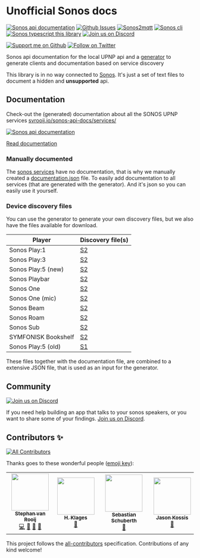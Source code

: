 # Unofficial Sonos docs

[![Sonos api documentation][badge_sonos-docs]][link_sonos-docs]
[![Github Issues][badge_issues]][link_issues]
[![Sonos2mqtt][badge_sonos-mqtt]][link_sonos-mqtt]
[![Sonos cli][badge_sonos-cli]][link_sonos-cli]
[![Sonos typescript this library][badge_sonos-typescript]][link_sonos-typescript]
[![Join us on Discord][badge_discord]][link_discord]

[![Support me on Github][badge_sponsor]][link_sponsor]
[![Follow on Twitter][badge_twitter]][link_twitter]

Sonos api documentation for the local UPNP api and a [generator](https://github.com/svrooij/sonos-api-docs/tree/main/generator/sonos-docs) to generate clients and documentation based on service discovery

This library is in no way connected to [Sonos](//en.wikipedia.org/wiki/Sonos). It's just a set of text files to document a hidden and **unsupported** api.

## Documentation

Check-out the (generated) documentation about all the SONOS UPNP services [svrooij.io/sonos-api-docs/services/](https://svrooij.io/sonos-api-docs/services/)

[![Sonos api documentation][badge_sonos-docs]][link_sonos-docs]

[Read documentation](https://svrooij.io/sonos-api-docs)

### Manually documented

The [sonos services](https://svrooij.io/sonos-api-docs/services/) have no documentation, that is why we manually created a [documentation.json](http://svrooij.io/sonos-api-docs/documentation.json) file. To easily add documentation to all services (that are generated with the generator). And it's json so you can easily use it yourself.

### Device discovery files

You can use the generator to generate your own discovery files, but we also have the files available for download.

| Player | Discovery file(s) |
| ------ | ----------------- |
| Sonos Play:1 | [S2](https://github.com/svrooij/sonos-api-docs/raw/main/generator/sonos-docs/data/sonos-S1-2.json) |
| Sonos Play:3 | [S2](https://github.com/svrooij/sonos-api-docs/raw/main/generator/sonos-docs/data/sonos-S3-2.json) |
| Sonos Play:5 (new) | [S2](https://github.com/svrooij/sonos-api-docs/raw/main/generator/sonos-docs/data/sonos-S6-2.json) |
| Sonos Playbar | [S2](https://github.com/svrooij/sonos-api-docs/raw/main/generator/sonos-docs/data/sonos-S9-2.json) |
| Sonos One | [S2](https://github.com/svrooij/sonos-api-docs/raw/main/generator/sonos-docs/data/sonos-S13-2.json) |
| Sonos One (mic) | [S2](https://github.com/svrooij/sonos-api-docs/raw/main/generator/sonos-docs/data/sonos-S18-2.json) |
| Sonos Beam | [S2](https://github.com/svrooij/sonos-api-docs/raw/main/generator/sonos-docs/data/sonos-S14-2.json) |
| Sonos Roam | [S2](https://github.com/svrooij/sonos-api-docs/raw/main/generator/sonos-docs/data/sonos-S27-2.json) |
| Sonos Sub | [S2](https://github.com/svrooij/sonos-api-docs/raw/main/generator/sonos-docs/data/sonos-Sub-2.json) |
| SYMFONISK Bookshelf| [S2](https://github.com/svrooij/sonos-api-docs/raw/main/generator/sonos-docs/data/sonos-S21-2.json) |
| Sonos Play:5 (old) | [S1](https://github.com/svrooij/sonos-api-docs/raw/main/generator/sonos-docs/data/sonos-S5-1.json) |
These files together with the documentation file, are combined to a extensive JSON file, that is used as an input for the generator.

## Community

[![Join us on Discord][badge_discord]][link_discord]

If you need help building an app that talks to your sonos speakers, or you want to share some of your findings. [Join us on Discord][link_discord].

## Contributors ✨

<!-- ALL-CONTRIBUTORS-BADGE:START - Do not remove or modify this section -->
[![All Contributors](https://img.shields.io/badge/all_contributors-4-orange.svg?style=flat-square)](#contributors-)
<!-- ALL-CONTRIBUTORS-BADGE:END -->

Thanks goes to these wonderful people ([emoji key](https://allcontributors.org/docs/en/emoji-key)):

<!-- ALL-CONTRIBUTORS-LIST:START - Do not remove or modify this section -->
<!-- prettier-ignore-start -->
<!-- markdownlint-disable -->
<table>
  <tr>
    <td align="center"><a href="https://svrooij.nl"><img src="https://avatars2.githubusercontent.com/u/1292510?v=4?s=100" width="100px;" alt=""/><br /><sub><b>Stephan van Rooij</b></sub></a><br /><a href="https://github.com/svrooij/sonos-api-docs/commits?author=svrooij" title="Code">💻</a> <a href="https://github.com/svrooij/sonos-api-docs/commits?author=svrooij" title="Documentation">📖</a> <a href="#ideas-svrooij" title="Ideas, Planning, & Feedback">🤔</a> <a href="#maintenance-svrooij" title="Maintenance">🚧</a></td>
    <td align="center"><a href="https://github.com/hklages"><img src="https://avatars3.githubusercontent.com/u/17273119?v=4?s=100" width="100px;" alt=""/><br /><sub><b>H. Klages</b></sub></a><br /><a href="https://github.com/svrooij/sonos-api-docs/commits?author=hklages" title="Documentation">📖</a></td>
    <td align="center"><a href="https://github.com/sschuberth"><img src="https://avatars0.githubusercontent.com/u/349154?v=4?s=100" width="100px;" alt=""/><br /><sub><b>Sebastian Schuberth</b></sub></a><br /><a href="https://github.com/svrooij/sonos-api-docs/commits?author=sschuberth" title="Documentation">📖</a></td>
    <td align="center"><a href="https://github.com/jkossis"><img src="https://avatars.githubusercontent.com/u/1247832?v=4?s=100" width="100px;" alt=""/><br /><sub><b>Jason Kossis</b></sub></a><br /><a href="https://github.com/svrooij/sonos-api-docs/commits?author=jkossis" title="Documentation">📖</a></td>
  </tr>
</table>

<!-- markdownlint-restore -->
<!-- prettier-ignore-end -->

<!-- ALL-CONTRIBUTORS-LIST:END -->

This project follows the [all-contributors](https://github.com/all-contributors/all-contributors)
specification. Contributions of any kind welcome!

[badge_discord]: https://img.shields.io/discord/782374564054564875?style=for-the-badge
[badge_issues]: https://img.shields.io/github/issues/svrooij/sonos-api-docs?style=for-the-badge
[badge_sonos-cli]: https://img.shields.io/badge/sonos-cli-blue?style=for-the-badge
[badge_sonos-docs]: https://img.shields.io/badge/sonos-api-blue?style=for-the-badge
[badge_sonos-mqtt]: https://img.shields.io/badge/sonos-mqtt-blue?style=for-the-badge
[badge_sonos-typescript]: https://img.shields.io/badge/sonos-typescript-blue?style=for-the-badge
[badge_sponsor]: https://img.shields.io/github/sponsors/svrooij?logo=github&style=for-the-badge
[badge_twitter]: https://img.shields.io/twitter/follow/svrooij?logo=twitter&style=for-the-badge

[link_discord]: https://discord.gg/ZUdEuhh5RF
[link_sponsor]: https://github.com/sponsors/svrooij
[link_issues]: https://github.com/svrooij/sonos-api-docs/issues
[link_sonos-cli]: https://github.com/svrooij/sonos-cli
[link_sonos-docs]: https://svrooij.io/sonos-api-docs
[link_sonos-mqtt]: https://svrooij.io/sonos2mqtt
[link_sonos-typescript]: https://svrooij.io/node-sonos-ts
[link_twitter]: https://twitter.com/svrooij
